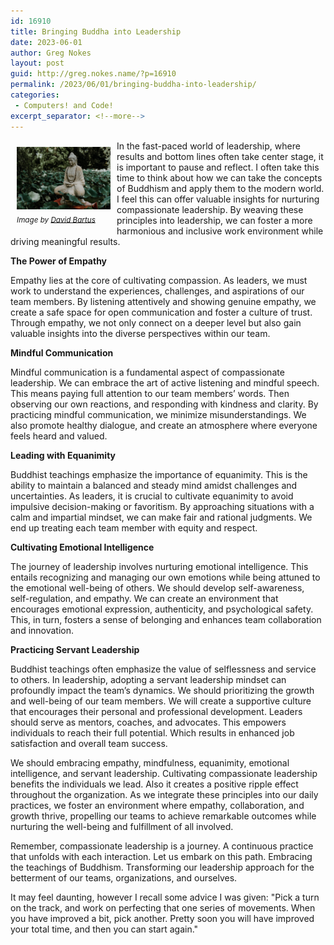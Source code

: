 ```yaml
---
id: 16910
title: Bringing Buddha into Leadership
date: 2023-06-01
author: Greg Nokes
layout: post
guid: http://greg.nokes.name/?p=16910
permalink: /2023/06/01/bringing-buddha-into-leadership/
categories:
 - Computers! and Code!
excerpt_separator: <!--more-->
---
```

<div style="float: left; padding: 10px 10px 10px 10px;"><img src="/binaries/2023/05/buddha-by-david-bartus-2873473.jpg" width="150" alt="Buddha in a Garden"><br />
<sub><i>Image by <a href="https://www.pexels.com/@david-bartus-43782/">David Bartus</a></i></sub></div>

In the fast-paced world of leadership, where results and bottom lines often take center stage, it is important to pause and reflect. I often take this time to think about how we can take the concepts of Buddhism and apply them to the modern world. I feel this can offer valuable insights for nurturing compassionate leadership. By weaving these principles into leadership, we can foster a more harmonious and inclusive work environment while driving meaningful results.
<!--more-->

**The Power of Empathy**

Empathy lies at the core of cultivating compassion. As leaders, we must work to understand the experiences, challenges, and aspirations of our team members. By listening attentively and showing genuine empathy, we create a safe space for open communication and foster a culture of trust. Through empathy, we not only connect on a deeper level but also gain valuable insights into the diverse perspectives within our team.

**Mindful Communication**

Mindful communication is a fundamental aspect of compassionate leadership. We can embrace the art of active listening and mindful speech. This means paying full attention to our team members’ words. Then observing our own reactions, and responding with kindness and clarity. By practicing mindful communication, we minimize misunderstandings. We also promote healthy dialogue, and create an atmosphere where everyone feels heard and valued.

**Leading with Equanimity** 

Buddhist teachings emphasize the importance of equanimity. This is the ability to maintain a balanced and steady mind amidst challenges and uncertainties. As leaders, it is crucial to cultivate equanimity to avoid impulsive decision-making or favoritism. By approaching situations with a calm and impartial mindset, we can make fair and rational judgments. We end up treating each team member with equity and respect.

**Cultivating Emotional Intelligence**

The journey of leadership involves nurturing emotional intelligence. This entails recognizing and managing our own emotions while being attuned to the emotional well-being of others. We should develop self-awareness, self-regulation, and empathy. We can create an environment that encourages emotional expression, authenticity, and psychological safety. This, in turn, fosters a sense of belonging and enhances team collaboration and innovation.

**Practicing Servant Leadership**

Buddhist teachings often emphasize the value of selflessness and service to others. In leadership, adopting a servant leadership mindset can profoundly impact the team’s dynamics. We should prioritizing the growth and well-being of our team members. We will create a supportive culture that encourages their personal and professional development.  Leaders should serve as mentors, coaches, and advocates. This empowers individuals to reach their full potential. Which results in enhanced job satisfaction and overall team success.

We should embracing empathy, mindfulness, equanimity, emotional intelligence, and servant leadership. Cultivating compassionate leadership benefits the individuals we lead. Also it creates a positive ripple effect throughout the organization. As we integrate these principles into our daily practices, we foster an environment where empathy, collaboration, and growth thrive, propelling our teams to achieve remarkable outcomes while nurturing the well-being and fulfillment of all involved.

Remember, compassionate leadership is a journey. A continuous practice that unfolds with each interaction. Let us embark on this path. Embracing the teachings of Buddhism. Transforming our leadership approach for the betterment of our teams, organizations, and ourselves.

It may feel daunting, however I recall some advice I was given: "Pick a turn on the track, and work on perfecting that one series of movements. When you have improved a bit, pick another. Pretty soon you will have improved your total time, and then you can start again."